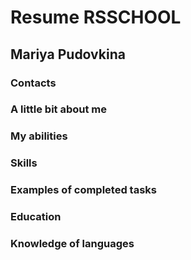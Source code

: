 # Resume RSSCHOOL
## Mariya Pudovkina
### Contacts
### A little bit about me 
### My abilities
### Skills
### Examples of completed tasks
### Education
### Knowledge of languages